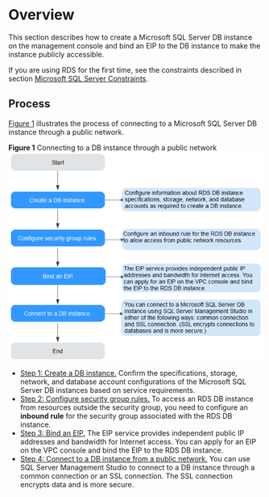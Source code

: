 # Overview<a name="rds_connect_sqlserver"></a>

This section describes how to create a Microsoft SQL Server DB instance on the management console and bind an EIP to the DB instance to make the instance publicly accessible.

If you are using RDS for the first time, see the constraints described in section  [Microsoft SQL Server Constraints](microsoft-sql-server-constraints.md).

## Process<a name="section491834114289"></a>

[Figure 1](#fig138110377499)  illustrates the process of connecting to a Microsoft SQL Server DB instance through a public network.

**Figure  1**  Connecting to a DB instance through a public network<a name="fig138110377499"></a>  
![](figures/connecting-to-a-db-instance-through-a-public-network-11.png "connecting-to-a-db-instance-through-a-public-network-(Microsoft-SQL-Server)")

-   [Step 1: Create a DB instance.](step-1-create-a-db-instance-(Microsoft-SQL-Server).md)  Confirm the specifications, storage, network, and database account configurations of the Microsoft SQL Server DB instances based on service requirements.
-   [Step 2: Configure security group rules.](step-2-configure-security-group-rules-(Microsoft-SQL-Server).md)  To access an RDS DB instance from resources outside the security group, you need to configure an  **inbound rule**  for the security group associated with the RDS DB instance.
-   [Step 3: Bind an EIP.](step-3-bind-an-eip-(Microsoft-SQL-Server).md)  The EIP service provides independent public IP addresses and bandwidth for Internet access. You can apply for an EIP on the VPC console and bind the EIP to the RDS DB instance.
-   [Step 4: Connect to a DB instance from a public network.](step-4-connect-to-a-db-instance-through-a-public-network-(Microsoft-SQL-Server).md)  You can use SQL Server Management Studio to connect to a DB instance through a common connection or an SSL connection. The  SSL connection encrypts data  and is more secure.

